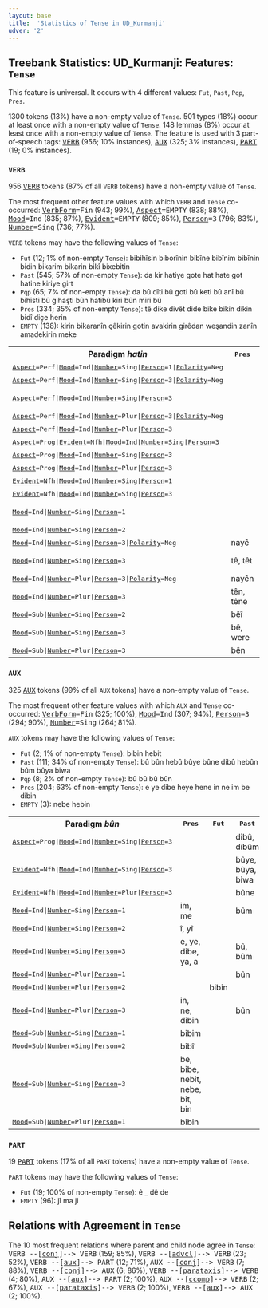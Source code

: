 ```yaml
---
layout: base
title:  'Statistics of Tense in UD_Kurmanji'
udver: '2'
---
```


## Treebank Statistics: UD_Kurmanji: Features: `Tense`

This feature is universal.
It occurs with 4 different values: `Fut`, `Past`, `Pqp`, `Pres`.

1300 tokens (13%) have a non-empty value of `Tense`.
501 types (18%) occur at least once with a non-empty value of `Tense`.
148 lemmas (8%) occur at least once with a non-empty value of `Tense`.
The feature is used with 3 part-of-speech tags: <tt><a href="kmr-pos-VERB.html">VERB</a></tt> (956; 10% instances), <tt><a href="kmr-pos-AUX.html">AUX</a></tt> (325; 3% instances), <tt><a href="kmr-pos-PART.html">PART</a></tt> (19; 0% instances).

### `VERB`

956 <tt><a href="kmr-pos-VERB.html">VERB</a></tt> tokens (87% of all `VERB` tokens) have a non-empty value of `Tense`.

The most frequent other feature values with which `VERB` and `Tense` co-occurred: <tt><a href="kmr-feat-VerbForm.html">VerbForm</a></tt><tt>=Fin</tt> (943; 99%), <tt><a href="kmr-feat-Aspect.html">Aspect</a></tt><tt>=EMPTY</tt> (838; 88%), <tt><a href="kmr-feat-Mood.html">Mood</a></tt><tt>=Ind</tt> (835; 87%), <tt><a href="kmr-feat-Evident.html">Evident</a></tt><tt>=EMPTY</tt> (809; 85%), <tt><a href="kmr-feat-Person.html">Person</a></tt><tt>=3</tt> (796; 83%), <tt><a href="kmr-feat-Number.html">Number</a></tt><tt>=Sing</tt> (736; 77%).

`VERB` tokens may have the following values of `Tense`:

* `Fut` (12; 1% of non-empty `Tense`): bibihîsin biborînin bibîne bibînim bibînin bidin bikarim bikarin bikî bixebitin
* `Past` (545; 57% of non-empty `Tense`): da kir hatiye gote hat hate got hatine kiriye girt
* `Pqp` (65; 7% of non-empty `Tense`): da bû dîti bû goti bû keti bû anî bû bihîsti bû gihaşti bûn hatibû kiri bûn miri bû
* `Pres` (334; 35% of non-empty `Tense`): tê dike divêt dide bike bikin dikin bidî diçe herin
* `EMPTY` (138): kirin bikaranîn çêkirin gotin avakirin girêdan weşandin zanîn amadekirin meke

<table>
  <tr><th>Paradigm <i>hatin</i></th><th><tt>Pres</tt></th><th><tt>Fut</tt></th><th><tt>Past</tt></th><th><tt>Pqp</tt></th></tr>
  <tr><td><tt><tt><a href="kmr-feat-Aspect.html">Aspect</a></tt><tt>=Perf</tt>|<tt><a href="kmr-feat-Mood.html">Mood</a></tt><tt>=Ind</tt>|<tt><a href="kmr-feat-Number.html">Number</a></tt><tt>=Sing</tt>|<tt><a href="kmr-feat-Person.html">Person</a></tt><tt>=1</tt>|<tt><a href="kmr-feat-Polarity.html">Polarity</a></tt><tt>=Neg</tt></tt></td><td></td><td></td><td>nehatime</td><td></td></tr>
  <tr><td><tt><tt><a href="kmr-feat-Aspect.html">Aspect</a></tt><tt>=Perf</tt>|<tt><a href="kmr-feat-Mood.html">Mood</a></tt><tt>=Ind</tt>|<tt><a href="kmr-feat-Number.html">Number</a></tt><tt>=Sing</tt>|<tt><a href="kmr-feat-Person.html">Person</a></tt><tt>=3</tt>|<tt><a href="kmr-feat-Polarity.html">Polarity</a></tt><tt>=Neg</tt></tt></td><td></td><td></td><td>nehatiye</td><td></td></tr>
  <tr><td><tt><tt><a href="kmr-feat-Aspect.html">Aspect</a></tt><tt>=Perf</tt>|<tt><a href="kmr-feat-Mood.html">Mood</a></tt><tt>=Ind</tt>|<tt><a href="kmr-feat-Number.html">Number</a></tt><tt>=Sing</tt>|<tt><a href="kmr-feat-Person.html">Person</a></tt><tt>=3</tt></tt></td><td></td><td></td><td>hate, hatiye</td><td></td></tr>
  <tr><td><tt><tt><a href="kmr-feat-Aspect.html">Aspect</a></tt><tt>=Perf</tt>|<tt><a href="kmr-feat-Mood.html">Mood</a></tt><tt>=Ind</tt>|<tt><a href="kmr-feat-Number.html">Number</a></tt><tt>=Plur</tt>|<tt><a href="kmr-feat-Person.html">Person</a></tt><tt>=3</tt>|<tt><a href="kmr-feat-Polarity.html">Polarity</a></tt><tt>=Neg</tt></tt></td><td></td><td></td><td>nehatine</td><td></td></tr>
  <tr><td><tt><tt><a href="kmr-feat-Aspect.html">Aspect</a></tt><tt>=Perf</tt>|<tt><a href="kmr-feat-Mood.html">Mood</a></tt><tt>=Ind</tt>|<tt><a href="kmr-feat-Number.html">Number</a></tt><tt>=Plur</tt>|<tt><a href="kmr-feat-Person.html">Person</a></tt><tt>=3</tt></tt></td><td></td><td></td><td>hatine</td><td></td></tr>
  <tr><td><tt><tt><a href="kmr-feat-Aspect.html">Aspect</a></tt><tt>=Prog</tt>|<tt><a href="kmr-feat-Evident.html">Evident</a></tt><tt>=Nfh</tt>|<tt><a href="kmr-feat-Mood.html">Mood</a></tt><tt>=Ind</tt>|<tt><a href="kmr-feat-Number.html">Number</a></tt><tt>=Sing</tt>|<tt><a href="kmr-feat-Person.html">Person</a></tt><tt>=3</tt></tt></td><td></td><td></td><td>dihate</td><td></td></tr>
  <tr><td><tt><tt><a href="kmr-feat-Aspect.html">Aspect</a></tt><tt>=Prog</tt>|<tt><a href="kmr-feat-Mood.html">Mood</a></tt><tt>=Ind</tt>|<tt><a href="kmr-feat-Number.html">Number</a></tt><tt>=Sing</tt>|<tt><a href="kmr-feat-Person.html">Person</a></tt><tt>=3</tt></tt></td><td></td><td></td><td>dihat</td><td></td></tr>
  <tr><td><tt><tt><a href="kmr-feat-Aspect.html">Aspect</a></tt><tt>=Prog</tt>|<tt><a href="kmr-feat-Mood.html">Mood</a></tt><tt>=Ind</tt>|<tt><a href="kmr-feat-Number.html">Number</a></tt><tt>=Plur</tt>|<tt><a href="kmr-feat-Person.html">Person</a></tt><tt>=3</tt></tt></td><td></td><td></td><td>dihatin</td><td></td></tr>
  <tr><td><tt><tt><a href="kmr-feat-Evident.html">Evident</a></tt><tt>=Nfh</tt>|<tt><a href="kmr-feat-Mood.html">Mood</a></tt><tt>=Ind</tt>|<tt><a href="kmr-feat-Number.html">Number</a></tt><tt>=Sing</tt>|<tt><a href="kmr-feat-Person.html">Person</a></tt><tt>=1</tt></tt></td><td></td><td></td><td>hatime</td><td></td></tr>
  <tr><td><tt><tt><a href="kmr-feat-Evident.html">Evident</a></tt><tt>=Nfh</tt>|<tt><a href="kmr-feat-Mood.html">Mood</a></tt><tt>=Ind</tt>|<tt><a href="kmr-feat-Number.html">Number</a></tt><tt>=Sing</tt>|<tt><a href="kmr-feat-Person.html">Person</a></tt><tt>=3</tt></tt></td><td></td><td></td><td>hatiye</td><td></td></tr>
  <tr><td><tt><tt><a href="kmr-feat-Mood.html">Mood</a></tt><tt>=Ind</tt>|<tt><a href="kmr-feat-Number.html">Number</a></tt><tt>=Sing</tt>|<tt><a href="kmr-feat-Person.html">Person</a></tt><tt>=1</tt></tt></td><td></td><td></td><td></td><td>hati bûm</td></tr>
  <tr><td><tt><tt><a href="kmr-feat-Mood.html">Mood</a></tt><tt>=Ind</tt>|<tt><a href="kmr-feat-Number.html">Number</a></tt><tt>=Sing</tt>|<tt><a href="kmr-feat-Person.html">Person</a></tt><tt>=2</tt></tt></td><td></td><td></td><td>hatî</td><td></td></tr>
  <tr><td><tt><tt><a href="kmr-feat-Mood.html">Mood</a></tt><tt>=Ind</tt>|<tt><a href="kmr-feat-Number.html">Number</a></tt><tt>=Sing</tt>|<tt><a href="kmr-feat-Person.html">Person</a></tt><tt>=3</tt>|<tt><a href="kmr-feat-Polarity.html">Polarity</a></tt><tt>=Neg</tt></tt></td><td>nayê</td><td></td><td></td><td></td></tr>
  <tr><td><tt><tt><a href="kmr-feat-Mood.html">Mood</a></tt><tt>=Ind</tt>|<tt><a href="kmr-feat-Number.html">Number</a></tt><tt>=Sing</tt>|<tt><a href="kmr-feat-Person.html">Person</a></tt><tt>=3</tt></tt></td><td>tê, têt</td><td>neyê</td><td>hat</td><td>hatibû, hati bû</td></tr>
  <tr><td><tt><tt><a href="kmr-feat-Mood.html">Mood</a></tt><tt>=Ind</tt>|<tt><a href="kmr-feat-Number.html">Number</a></tt><tt>=Plur</tt>|<tt><a href="kmr-feat-Person.html">Person</a></tt><tt>=3</tt>|<tt><a href="kmr-feat-Polarity.html">Polarity</a></tt><tt>=Neg</tt></tt></td><td>nayên</td><td></td><td></td><td></td></tr>
  <tr><td><tt><tt><a href="kmr-feat-Mood.html">Mood</a></tt><tt>=Ind</tt>|<tt><a href="kmr-feat-Number.html">Number</a></tt><tt>=Plur</tt>|<tt><a href="kmr-feat-Person.html">Person</a></tt><tt>=3</tt></tt></td><td>tên, têne</td><td></td><td>hatin</td><td></td></tr>
  <tr><td><tt><tt><a href="kmr-feat-Mood.html">Mood</a></tt><tt>=Sub</tt>|<tt><a href="kmr-feat-Number.html">Number</a></tt><tt>=Sing</tt>|<tt><a href="kmr-feat-Person.html">Person</a></tt><tt>=2</tt></tt></td><td>bêî</td><td></td><td></td><td></td></tr>
  <tr><td><tt><tt><a href="kmr-feat-Mood.html">Mood</a></tt><tt>=Sub</tt>|<tt><a href="kmr-feat-Number.html">Number</a></tt><tt>=Sing</tt>|<tt><a href="kmr-feat-Person.html">Person</a></tt><tt>=3</tt></tt></td><td>bê, were</td><td></td><td></td><td></td></tr>
  <tr><td><tt><tt><a href="kmr-feat-Mood.html">Mood</a></tt><tt>=Sub</tt>|<tt><a href="kmr-feat-Number.html">Number</a></tt><tt>=Plur</tt>|<tt><a href="kmr-feat-Person.html">Person</a></tt><tt>=3</tt></tt></td><td>bên</td><td></td><td></td><td></td></tr>
</table>

### `AUX`

325 <tt><a href="kmr-pos-AUX.html">AUX</a></tt> tokens (99% of all `AUX` tokens) have a non-empty value of `Tense`.

The most frequent other feature values with which `AUX` and `Tense` co-occurred: <tt><a href="kmr-feat-VerbForm.html">VerbForm</a></tt><tt>=Fin</tt> (325; 100%), <tt><a href="kmr-feat-Mood.html">Mood</a></tt><tt>=Ind</tt> (307; 94%), <tt><a href="kmr-feat-Person.html">Person</a></tt><tt>=3</tt> (294; 90%), <tt><a href="kmr-feat-Number.html">Number</a></tt><tt>=Sing</tt> (264; 81%).

`AUX` tokens may have the following values of `Tense`:

* `Fut` (2; 1% of non-empty `Tense`): bibin hebit
* `Past` (111; 34% of non-empty `Tense`): bû bûn hebû bûye bûne dibû hebûn bûm bûya biwa
* `Pqp` (8; 2% of non-empty `Tense`): bû bû bû bûn
* `Pres` (204; 63% of non-empty `Tense`): e ye dibe heye hene in ne im be dibin
* `EMPTY` (3): nebe hebin

<table>
  <tr><th>Paradigm <i>bûn</i></th><th><tt>Pres</tt></th><th><tt>Fut</tt></th><th><tt>Past</tt></th><th><tt>Pqp</tt></th></tr>
  <tr><td><tt><tt><a href="kmr-feat-Aspect.html">Aspect</a></tt><tt>=Prog</tt>|<tt><a href="kmr-feat-Mood.html">Mood</a></tt><tt>=Ind</tt>|<tt><a href="kmr-feat-Number.html">Number</a></tt><tt>=Sing</tt>|<tt><a href="kmr-feat-Person.html">Person</a></tt><tt>=3</tt></tt></td><td></td><td></td><td>dibû, dibûm</td><td></td></tr>
  <tr><td><tt><tt><a href="kmr-feat-Evident.html">Evident</a></tt><tt>=Nfh</tt>|<tt><a href="kmr-feat-Mood.html">Mood</a></tt><tt>=Ind</tt>|<tt><a href="kmr-feat-Number.html">Number</a></tt><tt>=Sing</tt>|<tt><a href="kmr-feat-Person.html">Person</a></tt><tt>=3</tt></tt></td><td></td><td></td><td>bûye, bûya, biwa</td><td></td></tr>
  <tr><td><tt><tt><a href="kmr-feat-Evident.html">Evident</a></tt><tt>=Nfh</tt>|<tt><a href="kmr-feat-Mood.html">Mood</a></tt><tt>=Ind</tt>|<tt><a href="kmr-feat-Number.html">Number</a></tt><tt>=Plur</tt>|<tt><a href="kmr-feat-Person.html">Person</a></tt><tt>=3</tt></tt></td><td></td><td></td><td>bûne</td><td></td></tr>
  <tr><td><tt><tt><a href="kmr-feat-Mood.html">Mood</a></tt><tt>=Ind</tt>|<tt><a href="kmr-feat-Number.html">Number</a></tt><tt>=Sing</tt>|<tt><a href="kmr-feat-Person.html">Person</a></tt><tt>=1</tt></tt></td><td>im, me</td><td></td><td>bûm</td><td></td></tr>
  <tr><td><tt><tt><a href="kmr-feat-Mood.html">Mood</a></tt><tt>=Ind</tt>|<tt><a href="kmr-feat-Number.html">Number</a></tt><tt>=Sing</tt>|<tt><a href="kmr-feat-Person.html">Person</a></tt><tt>=2</tt></tt></td><td>î, yî</td><td></td><td></td><td></td></tr>
  <tr><td><tt><tt><a href="kmr-feat-Mood.html">Mood</a></tt><tt>=Ind</tt>|<tt><a href="kmr-feat-Number.html">Number</a></tt><tt>=Sing</tt>|<tt><a href="kmr-feat-Person.html">Person</a></tt><tt>=3</tt></tt></td><td>e, ye, dibe, ya, a</td><td></td><td>bû, bûm</td><td>bû bû</td></tr>
  <tr><td><tt><tt><a href="kmr-feat-Mood.html">Mood</a></tt><tt>=Ind</tt>|<tt><a href="kmr-feat-Number.html">Number</a></tt><tt>=Plur</tt>|<tt><a href="kmr-feat-Person.html">Person</a></tt><tt>=1</tt></tt></td><td></td><td></td><td>bûn</td><td></td></tr>
  <tr><td><tt><tt><a href="kmr-feat-Mood.html">Mood</a></tt><tt>=Ind</tt>|<tt><a href="kmr-feat-Number.html">Number</a></tt><tt>=Plur</tt>|<tt><a href="kmr-feat-Person.html">Person</a></tt><tt>=2</tt></tt></td><td></td><td>bibin</td><td></td><td></td></tr>
  <tr><td><tt><tt><a href="kmr-feat-Mood.html">Mood</a></tt><tt>=Ind</tt>|<tt><a href="kmr-feat-Number.html">Number</a></tt><tt>=Plur</tt>|<tt><a href="kmr-feat-Person.html">Person</a></tt><tt>=3</tt></tt></td><td>in, ne, dibin</td><td></td><td>bûn</td><td>bû bûn</td></tr>
  <tr><td><tt><tt><a href="kmr-feat-Mood.html">Mood</a></tt><tt>=Sub</tt>|<tt><a href="kmr-feat-Number.html">Number</a></tt><tt>=Sing</tt>|<tt><a href="kmr-feat-Person.html">Person</a></tt><tt>=1</tt></tt></td><td>bibim</td><td></td><td></td><td></td></tr>
  <tr><td><tt><tt><a href="kmr-feat-Mood.html">Mood</a></tt><tt>=Sub</tt>|<tt><a href="kmr-feat-Number.html">Number</a></tt><tt>=Sing</tt>|<tt><a href="kmr-feat-Person.html">Person</a></tt><tt>=2</tt></tt></td><td>bibî</td><td></td><td></td><td></td></tr>
  <tr><td><tt><tt><a href="kmr-feat-Mood.html">Mood</a></tt><tt>=Sub</tt>|<tt><a href="kmr-feat-Number.html">Number</a></tt><tt>=Sing</tt>|<tt><a href="kmr-feat-Person.html">Person</a></tt><tt>=3</tt></tt></td><td>be, bibe, nebit, nebe, bit, bin</td><td></td><td></td><td></td></tr>
  <tr><td><tt><tt><a href="kmr-feat-Mood.html">Mood</a></tt><tt>=Sub</tt>|<tt><a href="kmr-feat-Number.html">Number</a></tt><tt>=Plur</tt>|<tt><a href="kmr-feat-Person.html">Person</a></tt><tt>=1</tt></tt></td><td>bibin</td><td></td><td></td><td></td></tr>
</table>

### `PART`

19 <tt><a href="kmr-pos-PART.html">PART</a></tt> tokens (17% of all `PART` tokens) have a non-empty value of `Tense`.

`PART` tokens may have the following values of `Tense`:

* `Fut` (19; 100% of non-empty `Tense`): ê _ dê de
* `EMPTY` (96): jî ma ji

## Relations with Agreement in `Tense`

The 10 most frequent relations where parent and child node agree in `Tense`:
<tt>VERB --[<tt><a href="kmr-dep-conj.html">conj</a></tt>]--> VERB</tt> (159; 85%),
<tt>VERB --[<tt><a href="kmr-dep-advcl.html">advcl</a></tt>]--> VERB</tt> (23; 52%),
<tt>VERB --[<tt><a href="kmr-dep-aux.html">aux</a></tt>]--> PART</tt> (12; 71%),
<tt>AUX --[<tt><a href="kmr-dep-conj.html">conj</a></tt>]--> VERB</tt> (7; 88%),
<tt>VERB --[<tt><a href="kmr-dep-conj.html">conj</a></tt>]--> AUX</tt> (6; 86%),
<tt>VERB --[<tt><a href="kmr-dep-parataxis.html">parataxis</a></tt>]--> VERB</tt> (4; 80%),
<tt>AUX --[<tt><a href="kmr-dep-aux.html">aux</a></tt>]--> PART</tt> (2; 100%),
<tt>AUX --[<tt><a href="kmr-dep-ccomp.html">ccomp</a></tt>]--> VERB</tt> (2; 67%),
<tt>AUX --[<tt><a href="kmr-dep-parataxis.html">parataxis</a></tt>]--> VERB</tt> (2; 100%),
<tt>VERB --[<tt><a href="kmr-dep-aux.html">aux</a></tt>]--> AUX</tt> (2; 100%).

